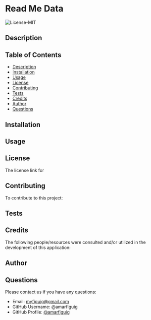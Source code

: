  # Read Me Data
 
![License-MIT](https://img.shields.io/badge/License-MIT-blue.svg)
  
  
  ## Description
  

  
  ## Table of Contents
  
  - [Description](#description)
  - [Installation](#installation)
  - [Usage](#usage)
  - [License](#license)
  - [Contributing](#contributing)
  - [Tests](#tests)
  - [Credits](#credits)
  - [Author](#author)
  - [Questions](#questions)
  
  ## Installation
  

  
  ## Usage
  

  
  ## License
  
  The license link for
  
  ## Contributing
  
  To contribute to this project:

  
  ## Tests
  

  
  ## Credits
  
  The following people/resources were consulted and/or utilized in the development of this application:


  ## Author

  
  
  ## Questions
  Please contact us if you have any questions: 
  - Email: myfiguig@gmail.com
  - GitHub Username: @amarfiguig
  - GitHub Profile: [@amarfiguig](https://github.com/amarfiguig)

